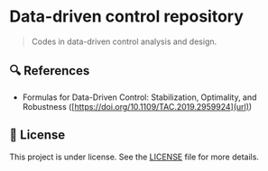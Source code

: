 # Data-driven control repository

> Codes in data-driven control analysis and design.

## 🔍 References
- Formulas for Data-Driven Control: Stabilization, Optimality, and Robustness ([https://doi.org/10.1109/TAC.2019.2959924](url))

## 📝 License

This project is under license. See the [LICENSE](LICENSE) file for more details.
